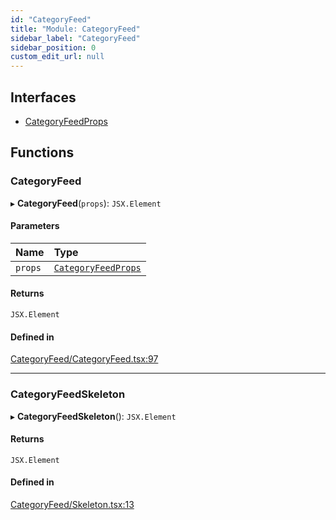 ```yaml
---
id: "CategoryFeed"
title: "Module: CategoryFeed"
sidebar_label: "CategoryFeed"
sidebar_position: 0
custom_edit_url: null
---
```


## Interfaces

- [CategoryFeedProps](../interfaces/CategoryFeed.CategoryFeedProps)

## Functions

### CategoryFeed

▸ **CategoryFeed**(`props`): `JSX.Element`

#### Parameters

| Name | Type |
| :------ | :------ |
| `props` | [`CategoryFeedProps`](../interfaces/CategoryFeed.CategoryFeedProps) |

#### Returns

`JSX.Element`

#### Defined in

[CategoryFeed/CategoryFeed.tsx:97](https://github.com/selfcommunity/community-ui/blob/80e4c04/packages/sc-templates/src/components/CategoryFeed/CategoryFeed.tsx#L97)

___

### CategoryFeedSkeleton

▸ **CategoryFeedSkeleton**(): `JSX.Element`

#### Returns

`JSX.Element`

#### Defined in

[CategoryFeed/Skeleton.tsx:13](https://github.com/selfcommunity/community-ui/blob/80e4c04/packages/sc-templates/src/components/CategoryFeed/Skeleton.tsx#L13)
